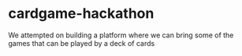# cardgame-hackathon
We attempted on building a platform where we can bring some of the games that can be played by a deck of cards
